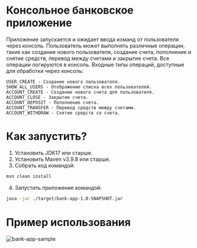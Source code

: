 # Консольное банковское приложение

Приложение запускается и ожидает ввода команд от пользователя через консоль. Пользователь может
выполнять различные операции, такие как создание нового пользователя, создание счета, пополнение и
снятие средств, перевод между счетами и закрытие счета. Все операции логируются в консоль.
Входные типы операций, доступные для обработки через консоль:

```
USER_CREATE - Создание нового пользователя.
SHOW_ALL_USERS - Отображение списка всех пользователей.
ACCOUNT_CREATE - Создание нового счета для пользователя.
ACCOUNT_CLOSE - Закрытие счета.
ACCOUNT_DEPOSIT - Пополнение счета.
ACCOUNT_TRANSFER - Перевод средств между счетами.
ACCOUNT_WITHDRAW - Снятие средств со счета.
```

# Как запустить?

1. Установить JDK17 или старше.
2. Установить Maven v3.9.8 или старше.
3. Собрать код командой:

```bash
mvn clean install
```

4. Запустить приложение командой:

```bash
java -jar ./target/bank-app-1.0-SNAPSHOT.jar
```

# Пример использования

![bank-app-sample](https://github.com/user-attachments/assets/75b877c2-f42c-49cb-bad8-837233c40c59)
